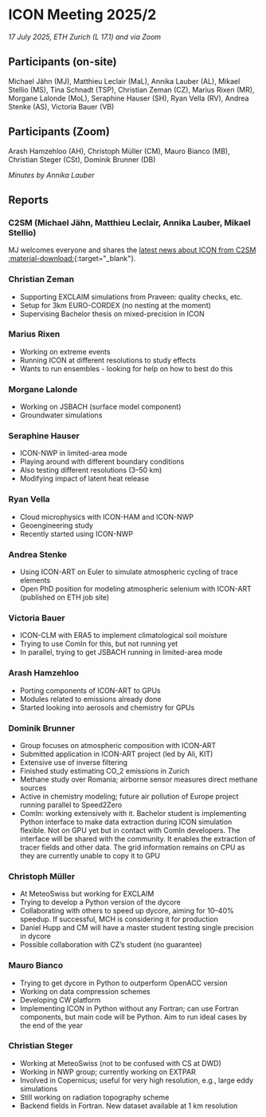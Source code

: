 # ICON Meeting 2025/2

*17 July 2025, ETH Zurich (L 17.1) and via Zoom*

## Participants (on-site)
Michael Jähn (MJ),
Matthieu Leclair (MaL),
Annika Lauber (AL),
Mikael Stellio (MS),
Tina Schnadt (TSP),
Christian Zeman (CZ),
Marius Rixen (MR),
Morgane Lalonde (MoL),
Seraphine Hauser (SH),
Ryan Vella (RV),
Andrea Stenke (AS),
Victoria Bauer (VB)

## Participants (Zoom)
Arash Hamzehloo (AH),
Christoph Müller (CM),
Mauro Bianco (MB),
Christian Steger (CSt),
Dominik Brunner (DB)

_Minutes by Annika Lauber_

## Reports

### C2SM (Michael Jähn, Matthieu Leclair, Annika Lauber, Mikael Stellio)
MJ welcomes everyone and shares the [latest news about ICON from C2SM :material-download:](https://polybox.ethz.ch/index.php/s/jMaHJdkyKR7bgRT){:target="_blank"}.

### Christian Zeman
- Supporting EXCLAIM simulations from Praveen: quality checks, etc.
- Setup for 3km EURO-CORDEX (no nesting at the moment)
- Supervising Bachelor thesis on mixed-precision in ICON

### Marius Rixen
- Working on extreme events
- Running ICON at different resolutions to study effects
- Wants to run ensembles - looking for help on how to best do this

### Morgane Lalonde
- Working on JSBACH (surface model component)
- Groundwater simulations

### Seraphine Hauser
- ICON-NWP in limited-area mode
- Playing around with different boundary conditions
- Also testing different resolutions (3–50 km)
- Modifying impact of latent heat release

### Ryan Vella
- Cloud microphysics with ICON-HAM and ICON-NWP
- Geoengineering study
- Recently started using ICON-NWP

### Andrea Stenke
- Using ICON-ART on Euler to simulate atmospheric cycling of trace elements
- Open PhD position for modeling atmospheric selenium with ICON-ART (published on ETH job site)

### Victoria Bauer
- ICON-CLM with ERA5 to implement climatological soil moisture
- Trying to use ComIn for this, but not running yet
- In parallel, trying to get JSBACH running in limited-area mode

### Arash Hamzehloo
- Porting components of ICON-ART to GPUs
- Modules related to emissions already done
- Started looking into aerosols and chemistry for GPUs

### Dominik Brunner
- Group focuses on atmospheric composition with ICON-ART
- Submitted application in ICON-ART project (led by Ali, KIT)
- Extensive use of inverse filtering
- Finished study estimating CO_2 emissions in Zurich
- Methane study over Romania; airborne sensor measures direct methane sources
- Active in chemistry modeling; future air pollution of Europe project running parallel to Speed2Zero
- ComIn: working extensively with it. Bachelor student is implementing Python interface to make data extraction during ICON simulation flexible. Not on GPU yet but in contact with ComIn developers. The interface will be shared with the community. It enables the extraction of tracer fields and other data. The grid information remains on CPU as they are currently unable to copy it to GPU

### Christoph Müller
- At MeteoSwiss but working for EXCLAIM
- Trying to develop a Python version of the dycore
- Collaborating with others to speed up dycore, aiming for 10–40% speedup. If successful, MCH is considering it for production
- Daniel Hupp and CM will have a master student testing single precision in dycore
- Possible collaboration with CZ’s student (no guarantee)

### Mauro Bianco
- Trying to get dycore in Python to outperform OpenACC version
- Working on data compression schemes
- Developing CW platform
- Implementing ICON in Python without any Fortran; can use Fortran components, but main code will be Python. Aim to run ideal cases by the end of the year


### Christian Steger
- Working at MeteoSwiss (not to be confused with CS at DWD)
- Working in NWP group; currently working on EXTPAR
- Involved in Copernicus; useful for very high resolution, e.g., large eddy simulations
- Still working on radiation topography scheme
- Backend fields in Fortran. New dataset available at 1 km resolution
